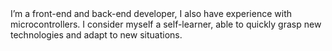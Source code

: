 ---
---

<div class="about-text">
I’m a front-end and back-end developer, I also have experience with microcontrollers. I consider myself a self-learner, able to quickly grasp new technologies and adapt to new situations.
</div>